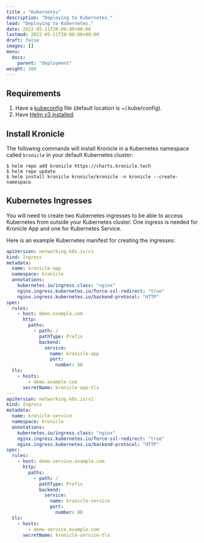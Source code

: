 ```yaml
---
title : "Kubernetes"
description: "Deploying to Kubernetes."
lead: "Deploying to Kubernetes."
date: 2022-05-11T20:00:00+00:00
lastmod: 2022-05-11T20:00:00+00:00
draft: false
images: []
menu:
  docs:
    parent: "deployment"
weight: 304
---
```



## Requirements

1. Have a [kubeconfig](https://kubernetes.io/docs/tasks/access-application-cluster/configure-access-multiple-clusters/) file (default location is ~/.kube/config).
2. Have [Helm v3 installed](https://helm.sh/docs/intro/install/).


## Install Kronicle

The following commands will install Kronicle in a Kubernetes namespace called `kronicle` in your default Kubernetes
cluster:

```shell
$ helm repo add kronicle https://charts.kronicle.tech
$ helm repo update
$ helm install kronicle kronicle/kronicle -n kronicle --create-namespace
```


## Kubernetes Ingresses

You will need to create two Kubernetes ingresses to be able to access Kubernetes from outside your Kubernetes
cluster.  One ingress is needed for Kronicle App and one for Kubernetes Service.

Here is an example Kubernetes manifest for creating the ingresses:

```yaml
apiVersion: networking.k8s.io/v1
kind: Ingress
metadata:
  name: kronicle-app
  namespace: kronicle
  annotations:
    kubernetes.io/ingress.class: "nginx"
    nginx.ingress.kubernetes.io/force-ssl-redirect: "true"
    nginx.ingress.kubernetes.io/backend-protocol: "HTTP"
spec:
  rules:
    - host: demo.example.com
      http:
        paths:
          - path: /
            pathType: Prefix
            backend:
              service:
                name: kronicle-app
                port:
                  number: 80
  tls:
    - hosts:
        - demo.example.com
      secretName: kronicle-app-tls
---
apiVersion: networking.k8s.io/v1
kind: Ingress
metadata:
  name: kronicle-service
  namespace: kronicle
  annotations:
    kubernetes.io/ingress.class: "nginx"
    nginx.ingress.kubernetes.io/force-ssl-redirect: "true"
    nginx.ingress.kubernetes.io/backend-protocol: "HTTP"
spec:
  rules:
    - host: demo-service.example.com
      http:
        paths:
          - path: /
            pathType: Prefix
            backend:
              service:
                name: kronicle-service
                port:
                  number: 80
  tls:
    - hosts:
        - demo-service.example.com
      secretName: kronicle-service-tls
```
